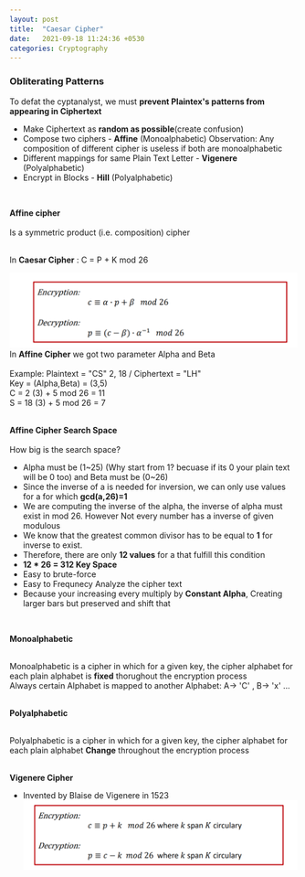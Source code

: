 ```yaml
---
layout: post
title:  "Caesar Cipher"
date:   2021-09-18 11:24:36 +0530
categories: Cryptography
---
```


### **Obliterating Patterns** <br/>


To defat the cyptanalyst, we must **prevent Plaintex's patterns from appearing in Ciphertext** <br/>
    
   - Make Ciphertext as **random as possible**(create confusion) <br/> 
   - Compose two ciphers - **Affine** (Monoalphabetic) Observation: Any composition of different cipher is useless if both are monoalphabetic <br/>
   - Different mappings for same Plain Text Letter - **Vigenere** (Polyalphabetic) <br/>
   - Encrypt in Blocks - **Hill** (Polyalphabetic) <br/>
<br/>

**Affine cipher** <br/>
<br/>
Is a symmetric product (i.e. composition) cipher <br/>
<br/>

In **Caesar Cipher** : C = P + K mod 26 <br/>

![Image Alt MemoryLayout](/assets/affine.png) <br/>
In **Affine Cipher** we got two parameter Alpha and Beta <br/>
<br/>
Example: Plaintext = "CS" 2, 18 / Ciphertext = "LH" <br/>
Key = (Alpha,Beta) = (3,5) <br/>
C = 2 (3) + 5 mod 26 = 11<br/>
S = 18 (3) + 5 mod 26 = 7<br/>
<br/>

**Affine Cipher Search Space**<br/>
<br/>
How big is the search space? <br/>

- Alpha must be (1~25) (Why start from 1? becuase if its 0 your plain text will be 0 too) and Beta must be (0~26) <br/>
- Since the inverse of a is needed for inversion, we can only use values for a for which **gcd(a,26)=1** <br/>
- We are computing the inverse of the alpha, the inverse of alpha must exist in mod 26. However Not every number has a inverse of given modulous <br/>
- We  know that the greatest common divisor has to be equal to **1** for inverse to exist.  <br/>
- Therefore, there are only **12 values** for a that fulfill this condition <br/>
- **12 * 26 = 312 Key Space**
- Easy to brute-force <br/>
- Easy to Frequnecy Analyze the cipher text <br/>
- Because your increasing every multiply by **Constant Alpha**, Creating larger bars but preserved and shift that <br/>
<br/>

**Monoalphabetic** <br/>
<br/>

Monoalphabetic is a cipher in which for a given key, the cipher alphabet for each plain alphabet is **fixed** thorughout the encryption process <br/>
Always certain Alphabet is mapped to another Alphabet: A-> 'C' , B-> 'x' ... <br/>
<br/>

**Polyalphabetic** <br/>
<br/>

Polyalphabetic is a cipher in which for a given key, the cipher alphabet for each plain alphabet **Change** throughout the encryption process <br/>
<br/>

**Vigenere Cipher**  <br/>
- Invented by Blaise de Vigenere in 1523 <br/>
![Image Alt MemoryLayout](/assets/vigenere.png) <br/>

